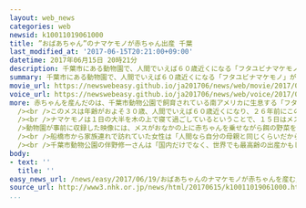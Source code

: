 ```yaml
---
layout: web_news
categories: web
newsid: k10011019061000
title: ”おばあちゃん”のナマケモノが赤ちゃん出産 千葉
last_modified_at: '2017-06-15T20:21:00+09:00'
datetime: 2017年06月15日 20時21分
description: 千葉市にある動物園で、人間でいえば６０歳近くになる「フタユビナマケモノ」が赤ちゃんを出産しました。
summary: 千葉市にある動物園で、人間でいえば６０歳近くになる「フタユビナマケモノ」が赤ちゃんを出産しました。
movie_url: https://newswebeasy.github.io/ja201706/news/web/movie/2017/06/19/k10011019061000.mp4
voice_url: https://newswebeasy.github.io/ja201706/news/web/voice/2017/06/19/k10011019061000.mp3
more: 赤ちゃんを産んだのは、千葉市動物公園で飼育されている南アメリカに生息する「フタユビナマケモノ」のメスで、先月３０日に赤ちゃんを抱いているのを飼育員が見つけたということです。<br
  /><br />このメスは年齢がおよそ３０歳、人間でいえば６０歳近くになり、２６年前にこの動物園で出産して以降、出産はなく、６頭の孫もいることから「おばあちゃん」の愛称で親しまれてきました。<br
  /><br />ナマケモノは１日の大半を木の上で寝て過ごしているということで、１５日はメスと赤ちゃんの姿が植栽の中にわずかに確認されただけでした。<br /><br
  />動物園が事前に収録した映像には、メスがおなかの上に赤ちゃんを乗せながら餌の野菜を食べている様子が映っていて、園では１６日からこの映像を公開するということです。<br
  /><br />船橋市から家族連れで訪れていた女性は「人間なら自分の母親と同じくらいだから、赤ちゃんを出産するなんて想像できないです」と話していました。<br
  /><br />千葉市動物公園の伴野修一さんは「国内だけでなく、世界でも最高齢の出産かもしれません。高齢での出産には驚きましたが、かわいい赤ちゃんの姿を見てもらいたいです」と話していました。
body:
- text: ''
  title: ''
easy_news_url: /news/easy/2017/06/19/おばあちゃんのナマケモノが赤ちゃんを産む/
source_url: http://www3.nhk.or.jp/news/html/20170615/k10011019061000.html
...
```

